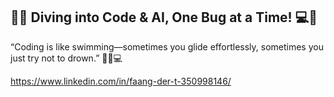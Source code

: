 ## 🏊‍♂️ Diving into Code & AI, One Bug at a Time! 💻🐞

“Coding is like swimming—sometimes you glide effortlessly, sometimes you just try not to drown.” 🏊‍♂️💻

https://www.linkedin.com/in/faang-der-t-350998146/
<!--
**acsontfd/acsontfd** is a ✨ _special_ ✨ repository because its `README.md` (this file) appears on your GitHub profile.

Here are some ideas to get you started:

- 🔭 I’m currently working on ...
- 🌱 I’m currently learning ...
- 👯 I’m looking to collaborate on ...
- 🤔 I’m looking for help with ...
- 💬 Ask me about ...
- 📫 How to reach me: ...
- 😄 Pronouns: ...
- ⚡ Fun fact: ...
-->
